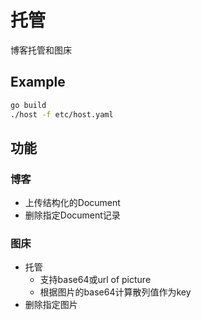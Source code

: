 # 托管
博客托管和图床

## Example

```bash
go build
./host -f etc/host.yaml
```

## 功能

### 博客
- 上传结构化的Document
- 删除指定Document记录

### 图床
- 托管
  - 支持base64或url of picture
  - 根据图片的base64计算散列值作为key
- 删除指定图片
